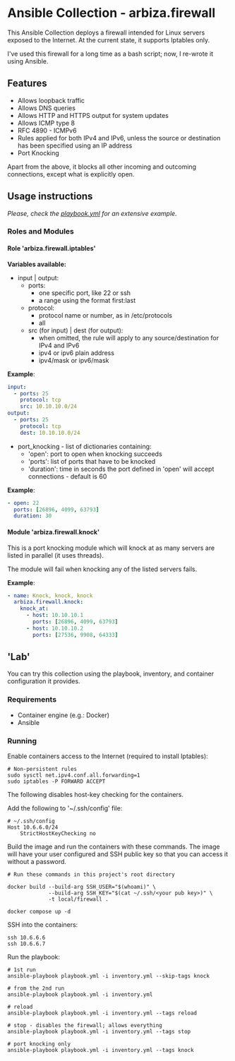 # Ansible Collection - arbiza.firewall

This Ansible Collection deploys a firewall intended for Linux servers exposed to the Internet. At the current state, it supports Iptables only.

I've used this firewall for a long time as a bash script; now, I re-wrote it using Ansible.

## Features

- Allows loopback traffic
- Allows DNS queries
- Allows HTTP and HTTPS output for system updates
- Allows ICMP type 8
- RFC 4890 - ICMPv6
- Rules applied for both IPv4 and IPv6, unless the source or destination has been specified using an IP address
- Port Knocking

Apart from the above, it blocks all other incoming and outcoming connections, except what is explicitly open.

## Usage instructions

_Please, check the [playbook.yml](playbook.yml) for an extensive example._

### Roles and Modules

#### Role 'arbiza.firewall.iptables'

__Variables available:__

- input | output:
  - ports:
    - one specific port, like 22 or ssh
    - a range using the format first:last
  - protocol:
    - protocol name or number, as in /etc/protocols
    - all
  - src (for input) | dest (for output):
    - when omitted, the rule will apply to any source/destination for IPv4 and IPv6
    - ipv4 or ipv6 plain address
    - ipv4/mask or ipv6/mask

__Example__:

```yaml
input:
  - ports: 25
    protocol: tcp
    src: 10.10.10.0/24
output:
  - ports: 25
    protocol: tcp
    dest: 10.10.10.0/24
```

- port_knocking - list of dictionaries containing:
  - 'open': port to open when knocking succeeds
  - 'ports': list of ports that have to be knocked
  - 'duration': time in seconds the port defined in 'open' will accept connections - default is 60

__Example__:

```yaml
- open: 22
  ports: [26896, 4099, 63793]
  duration: 30
```

#### Module 'arbiza.firewall.knock'

This is a port knocking module which will knock at as many servers are listed in parallel (it uses threads).

The module will fail when knocking any of the listed servers fails.

__Example__:

```yaml
- name: Knock, knock, knock
  arbiza.firewall.knock:
    knock_at:
      - host: 10.10.10.1
        ports: [26896, 4099, 63793]
      - host: 10.10.10.2
        ports: [27536, 9908, 64333]
```

## 'Lab'

You can try this collection using the playbook, inventory, and container configuration it provides.

### Requirements

- Container engine (e.g.: Docker)
- Ansible

### Running

Enable containers access to the Internet (required to install Iptables):

```shell
# Non-persistent rules
sudo sysctl net.ipv4.conf.all.forwarding=1
sudo iptables -P FORWARD ACCEPT
```

The following disables host-key checking for the containers.

Add the following to '~/.ssh/config' file:

```shell
# ~/.ssh/config
Host 10.6.6.0/24
    StrictHostKeyChecking no
```

Build the image and run the containers with these commands. The image will have your user configured and SSH public key so that you can access it without a password.

```shell
# Run these commands in this project's root directory

docker build --build-arg SSH_USER="$(whoami)" \
             --build-arg SSH_KEY="$(cat ~/.ssh/<your pub key>)" \
             -t local/firewall .

docker compose up -d
```

SSH into the containers:

```shell
ssh 10.6.6.6
ssh 10.6.6.7
```

Run the playbook:

```shell
# 1st run
ansible-playbook playbook.yml -i inventory.yml --skip-tags knock

# from the 2nd run
ansible-playbook playbook.yml -i inventory.yml

# reload
ansible-playbook playbook.yml -i inventory.yml --tags reload

# stop - disables the firewall; allows everything
ansible-playbook playbook.yml -i inventory.yml --tags stop

# port knocking only
ansible-playbook playbook.yml -i inventory.yml --tags knock

```
